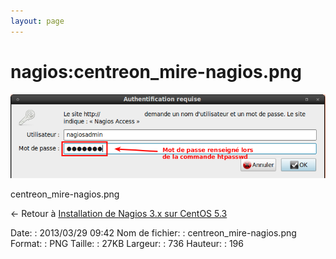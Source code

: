 ```yaml
---
layout: page
---
```


nagios:centreon\_mire-nagios.png
================================

[![centreon\_mire-nagios.png](../../assets/media/nagios/centreon_mire-nagios.png@cache=&w=736&h=196 "centreon_mire-nagios.png")](../../assets/media/nagios/centreon_mire-nagios.png@cache= "Afficher le fichier original")

centreon\_mire-nagios.png

← Retour à [Installation de Nagios 3.x sur CentOS
5.3](../../nagios/nagios-centos-install.html "nagios:nagios-centos-install")

Date:
:   2013/03/29 09:42
Nom de fichier:
:   centreon\_mire-nagios.png
Format:
:   PNG
Taille:
:   27KB
Largeur:
:   736
Hauteur:
:   196

